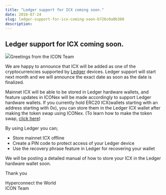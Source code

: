 ```yaml
---
title: "Ledger support for ICX coming soon."
date: 2018-07-24
slug: ledger-support-for-icx-coming-soon-b726c0a0b380
description:
---
```


## Ledger support for ICX coming soon.

![](https://cdn-images-1.medium.com/max/800/1*o9c6KSprJfd3zQAdloTONA.png)Greetings from the ICON Team

We are happy to announce that ICX will be added as one of the cryptocurrencies supported by [Ledger](https://www.ledgerwallet.com/) devices. Ledger support will start next month and we will announce the exact date as soon as the date is finalized.

Mainnet ICX will be able to be stored in Ledger hardware wallets, and feature updates in ICONex will be made accordingly to support Ledger hardware wallets. If you currently hold ERC20 ICX(wallets starting with an address starting with 0x), you can store them in the Ledger ICX wallet after making the token swap using ICONex. (To learn how to make the token swap, [click here](https://medium.com/helloiconworld/icx-token-swap-schedule-announcement-10238888a50d))

By using Ledger you can;  
- Store mainnet ICX offline  
- Create a PIN code to protect access of your Ledger device  
- Use the recovery phrase feature in Ledger for recovering your wallet

We will be posting a detailed manual of how to store your ICX in the Ledger hardware wallet soon.

Thank you

Hyperconnect the World  
ICON Team

